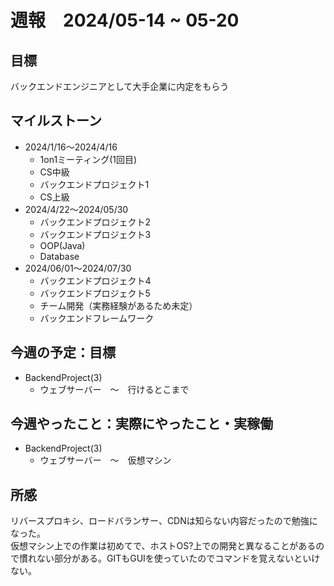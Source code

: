 # 週報　2024/05-14 ~ 05-20

## 目標
バックエンドエンジニアとして大手企業に内定をもらう

## マイルストーン
- 2024/1/16〜2024/4/16
    - 1on1ミーティング(1回目)
    - CS中級
    - バックエンドプロジェクト1
    - CS上級
- 2024/4/22〜2024/05/30
   - バックエンドプロジェクト2
   - バックエンドプロジェクト3
   - OOP(Java)
   - Database
- 2024/06/01〜2024/07/30
    - バックエンドプロジェクト4
    - バックエンドプロジェクト5
    - チーム開発（実務経験があるため未定）
    - バックエンドフレームワーク

## 今週の予定：目標
- BackendProject(3)
  - ウェブサーバー　〜　行けるとこまで

## 今週やったこと：実際にやったこと・実稼働
- BackendProject(3)
  - ウェブサーバー　〜　仮想マシン
  
## 所感
リバースプロキシ、ロードバランサー、CDNは知らない内容だったので勉強になった。  
仮想マシン上での作業は初めてで、ホストOS?上での開発と異なることがあるので慣れない部分がある。GITもGUIを使っていたのでコマンドを覚えないといけない。  
